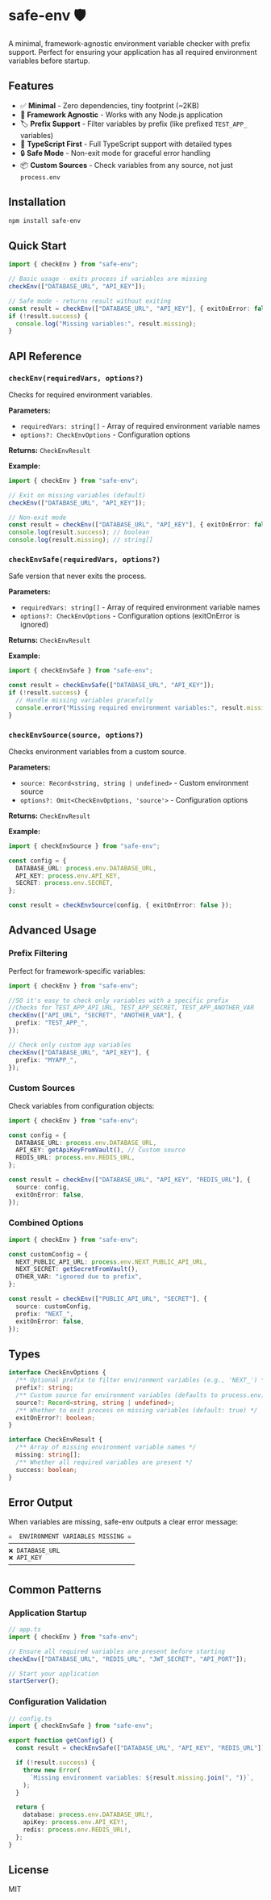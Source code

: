 # safe-env 🛡️

A minimal, framework-agnostic environment variable checker with prefix support. Perfect for ensuring your application has all required environment variables before startup.

## Features

- ✅ **Minimal** - Zero dependencies, tiny footprint (~2KB)
- 🔧 **Framework Agnostic** - Works with any Node.js application
- 🏷️ **Prefix Support** - Filter variables by prefix (like prefixed `TEST_APP_` variables)
- 🎯 **TypeScript First** - Full TypeScript support with detailed types
- 🔒 **Safe Mode** - Non-exit mode for graceful error handling
- 📦 **Custom Sources** - Check variables from any source, not just `process.env`

## Installation

```bash
npm install safe-env
```

## Quick Start

```typescript
import { checkEnv } from "safe-env";

// Basic usage - exits process if variables are missing
checkEnv(["DATABASE_URL", "API_KEY"]);

// Safe mode - returns result without exiting
const result = checkEnv(["DATABASE_URL", "API_KEY"], { exitOnError: false });
if (!result.success) {
  console.log("Missing variables:", result.missing);
}
```

## API Reference

### `checkEnv(requiredVars, options?)`

Checks for required environment variables.

**Parameters:**

- `requiredVars: string[]` - Array of required environment variable names
- `options?: CheckEnvOptions` - Configuration options

**Returns:** `CheckEnvResult`

**Example:**

```typescript
import { checkEnv } from "safe-env";

// Exit on missing variables (default)
checkEnv(["DATABASE_URL", "API_KEY"]);

// Non-exit mode
const result = checkEnv(["DATABASE_URL", "API_KEY"], { exitOnError: false });
console.log(result.success); // boolean
console.log(result.missing); // string[]
```

### `checkEnvSafe(requiredVars, options?)`

Safe version that never exits the process.

**Parameters:**

- `requiredVars: string[]` - Array of required environment variable names
- `options?: CheckEnvOptions` - Configuration options (exitOnError is ignored)

**Returns:** `CheckEnvResult`

**Example:**

```typescript
import { checkEnvSafe } from "safe-env";

const result = checkEnvSafe(["DATABASE_URL", "API_KEY"]);
if (!result.success) {
  // Handle missing variables gracefully
  console.error("Missing required environment variables:", result.missing);
}
```

### `checkEnvSource(source, options?)`

Checks environment variables from a custom source.

**Parameters:**

- `source: Record<string, string | undefined>` - Custom environment source
- `options?: Omit<CheckEnvOptions, 'source'>` - Configuration options

**Returns:** `CheckEnvResult`

**Example:**

```typescript
import { checkEnvSource } from "safe-env";

const config = {
  DATABASE_URL: process.env.DATABASE_URL,
  API_KEY: process.env.API_KEY,
  SECRET: process.env.SECRET,
};

const result = checkEnvSource(config, { exitOnError: false });
```

## Advanced Usage

### Prefix Filtering

Perfect for framework-specific variables:

```typescript
import { checkEnv } from "safe-env";

//SO it's easy to check only variables with a specific prefix
//Checks for TEST_APP_API_URL, TEST_APP_SECRET, TEST_APP_ANOTHER_VAR
checkEnv(["API_URL", "SECRET", "ANOTHER_VAR"], {
  prefix: "TEST_APP_",
});

// Check only custom app variables
checkEnv(["DATABASE_URL", "API_KEY"], {
  prefix: "MYAPP_",
});
```

### Custom Sources

Check variables from configuration objects:

```typescript
import { checkEnv } from "safe-env";

const config = {
  DATABASE_URL: process.env.DATABASE_URL,
  API_KEY: getApiKeyFromVault(), // Custom source
  REDIS_URL: process.env.REDIS_URL,
};

const result = checkEnv(["DATABASE_URL", "API_KEY", "REDIS_URL"], {
  source: config,
  exitOnError: false,
});
```

### Combined Options

```typescript
import { checkEnv } from "safe-env";

const customConfig = {
  NEXT_PUBLIC_API_URL: process.env.NEXT_PUBLIC_API_URL,
  NEXT_SECRET: getSecretFromVault(),
  OTHER_VAR: "ignored due to prefix",
};

const result = checkEnv(["PUBLIC_API_URL", "SECRET"], {
  source: customConfig,
  prefix: "NEXT_",
  exitOnError: false,
});
```

## Types

```typescript
interface CheckEnvOptions {
  /** Optional prefix to filter environment variables (e.g., 'NEXT_') */
  prefix?: string;
  /** Custom source for environment variables (defaults to process.env) */
  source?: Record<string, string | undefined>;
  /** Whether to exit process on missing variables (default: true) */
  exitOnError?: boolean;
}

interface CheckEnvResult {
  /** Array of missing environment variable names */
  missing: string[];
  /** Whether all required variables are present */
  success: boolean;
}
```

## Error Output

When variables are missing, safe-env outputs a clear error message:

```
☠️  ENVIRONMENT VARIABLES MISSING ☠️
───────────────────────────────────
❌ DATABASE_URL
❌ API_KEY
───────────────────────────────────
```

## Common Patterns

### Application Startup

```typescript
// app.ts
import { checkEnv } from "safe-env";

// Ensure all required variables are present before starting
checkEnv(["DATABASE_URL", "REDIS_URL", "JWT_SECRET", "API_PORT"]);

// Start your application
startServer();
```

### Configuration Validation

```typescript
// config.ts
import { checkEnvSafe } from "safe-env";

export function getConfig() {
  const result = checkEnvSafe(["DATABASE_URL", "API_KEY", "REDIS_URL"]);

  if (!result.success) {
    throw new Error(
      `Missing environment variables: ${result.missing.join(", ")}`,
    );
  }

  return {
    database: process.env.DATABASE_URL!,
    apiKey: process.env.API_KEY!,
    redis: process.env.REDIS_URL!,
  };
}
```

## License

MIT
